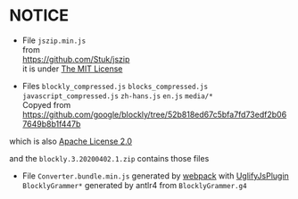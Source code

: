 # NOTICE

+ File 
`jszip.min.js`  
from  
https://github.com/Stuk/jszip  
it is under [The MIT License](https://github.com/Stuk/jszip/blob/master/LICENSE.markdown)

+ Files 
`blockly_compressed.js`
`blocks_compressed.js`
`javascript_compressed.js`
`zh-hans.js`
`en.js`
`media/*`  
Copyed from https://github.com/google/blockly/tree/52b818ed67c5bfa7fd73edf2b067649b8b1f447b  

which is also [Apache License 2.0](./LICENSE)

and the `blockly.3.20200402.1.zip` contains those files

+ File `Converter.bundle.min.js` generated by [webpack](https://github.com/webpack/webpack) with [UglifyJsPlugin](https://webpack.js.org/plugins/uglifyjs-webpack-plugin/)  
`BlocklyGrammer*` generated by antlr4 from `BlocklyGrammer.g4`